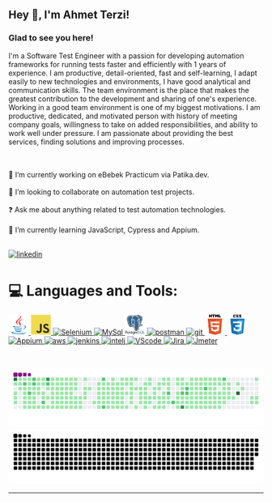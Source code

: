 
## Hey 👋, I'm Ahmet Terzi!  

### Glad to see you here!  
I'm a Software Test Engineer with a passion for developing automation frameworks for running tests faster and efficiently with 1 years of experience. I am productive, detail-oriented, fast and self-learning, I adapt easily to new technologies and environments, I have good analytical and communication skills. The team environment is the place that makes the greatest contribution to the development and sharing of one's experience. Working in a good team environment is one of my biggest motivations. I am productive, dedicated, and motivated person with history of meeting company goals, willingness to take on added responsibilities, and ability to work well under pressure. I am passionate about providing the best services, finding solutions and improving processes. <br><br><br> 


🔭 I’m currently working on eBebek Practicum via Patika.dev.<br><br>👯 I’m looking to collaborate on automation test projects.<br><br>❓ Ask me about anything related to test automation technologies.<br><br>🌱 I’m currently learning JavaScript, Cypress and Appium.



<br>

<a href="https://linkedin.com/in/ahmetterzi" target="_blank">
<img src=https://img.shields.io/badge/linkedin-%231E77B5.svg?&style=for-the-badge&logo=linkedin&logoColor=white alt=linkedin style="margin-bottom: 5px;" />
</a>   

<br/>  


# 💻 Languages and Tools:

<p align="left"> 

<a href="https://www.java.com" target="_blank" rel="noreferrer"> <img src="https://raw.githubusercontent.com/devicons/devicon/master/icons/java/java-original.svg" alt="java" width="40" height="40"/> </a> 
<a href="https://www.javascript.com" target="_blank" rel="noreferrer"> <img src="https://raw.githubusercontent.com/devicons/devicon/master/icons/javascript/javascript-original.svg" alt="javascript" width="40" height="40"/> </a>
<a href="https://www.selenium.com" target="_blank" rel="noreferrer"> <img src="https://camo.githubusercontent.com/4b95df4d6ca7a01afc25d27159804dc5a7d0df41d8131aaf50c9f84847dfda21/68747470733a2f2f73656c656e69756d2e6465762f696d616765732f73656c656e69756d5f6c6f676f5f7371756172655f677265656e2e706e67" alt="Selenium" width="40" height="40"/> </a>
<a href="https://www.mysql.com" target="_blank" rel="noreferrer"> <img src="https://e7.pngegg.com/pngimages/747/798/png-clipart-mysql-mysql.png" alt="MySql" width="40" height="40"/> </a>
<a href="https://www.postgresql.org" target="_blank" rel="noreferrer"> <img src="https://raw.githubusercontent.com/devicons/devicon/master/icons/postgresql/postgresql-original-wordmark.svg" alt="postgresql" width="40" height="40"/> </a> 
<a href="https://postman.com" target="_blank" rel="noreferrer"> <img src="https://www.vectorlogo.zone/logos/getpostman/getpostman-icon.svg" alt="postman" width="40" height="40"/> </a> 
<a href="https://git-scm.com/" target="_blank" rel="noreferrer"> <img src="https://www.vectorlogo.zone/logos/git-scm/git-scm-icon.svg" alt="git" width="40" height="40"/> </a> 
<a href="https://www.html5.com" target="_blank" rel="noreferrer"> <img src="https://raw.githubusercontent.com/github/explore/80688e429a7d4ef2fca1e82350fe8e3517d3494d/topics/html/html.png" alt="HTML" width="40" height="40"/> </a>
<a href="https://www.css3.com" target="_blank" rel="noreferrer"> <img src="https://raw.githubusercontent.com/github/explore/80688e429a7d4ef2fca1e82350fe8e3517d3494d/topics/css/css.png" alt="CSS" width="40" height="40"/> </a>
<a href="https://www.appium.com" target="_blank" rel="noreferrer"> <img src="https://w7.pngwing.com/pngs/372/674/png-transparent-appium-test-automation-software-testing-selenium-calabash-purple-violet-text.png" alt="Appium" width="40" height="40"/> </a>
<a href="https://aws.amazon.com" target="_blank" rel="noreferrer"> <img src="https://encrypted-tbn0.gstatic.com/images?q=tbn:ANd9GcSoDKw3FqxvEOMgO9NftJ31n-wBb7KNOe29CVD49c8r6pt28PvD4W4vtiJ6k2KbHa-KoLc&usqp=CAU" alt="aws" width="40" height="40"/> </a> 
<a href="https://www.jenkins.io" target="_blank" rel="noreferrer"> <img src="https://www.vectorlogo.zone/logos/jenkins/jenkins-icon.svg" alt="jenkins" width="40" height="40"/> </a> 
<a href="https://www.intelj.com" target="_blank" rel="noreferrer"> <img src="https://upload.wikimedia.org/wikipedia/commons/thumb/9/9c/IntelliJ_IDEA_Icon.svg/1024px-IntelliJ_IDEA_Icon.svg.png" alt="intelj" width="40" height="40"/> </a>
<a href="https://www.vscode.com" target="_blank" rel="noreferrer"> <img src="https://media.githubusercontent.com/media/microsoft/vscode-docs/main/images/logo-stable.png" alt="VScode" width="40" height="40"/> </a>
<a href="https://www.jira.com" target="_blank" rel="noreferrer"> <img src="https://designlogovector.com/wp-content/uploads/2022/02/jira-logo-svg-300x300.jpg" alt="Jira" width="40" height="40"/> </a>
<a href="https://www.jmeter.com" target="_blank" rel="noreferrer"> <img src="https://zoumana.files.wordpress.com/2017/12/apachejmeter.jpg?w=300&h=300" alt="Jmeter" width="40" height="40"/> </a>

</p>
</br>

![GitHub Snake Light](github-contribution-grid-snake.gif#gh-light-mode-only)
![GitHub Snake dark](github-snake-dark.svg#gh-dark-mode-only)

---
